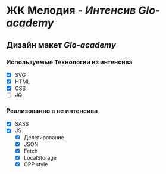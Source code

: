 # ЖК Мелодия - *Интенсив Glo-academy*
## Дизайн макет *Glo-academy*
### Используемые Технологии из интенсива
- [X] SVG
- [X] HTML
- [X] CSS
- [ ] ~~JQ~~
### Реализованно в не интенсива
- [X] SASS
- [X] JS
    - [X] Делегирование
    - [X] JSON
    - [X] Fetch
    - [X] LocalStorage
    - [X] OPP style
